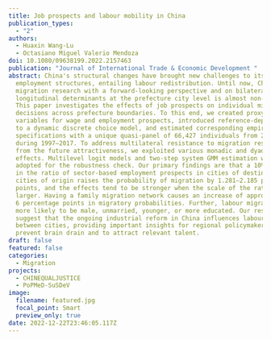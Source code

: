 ```yaml
---
title: Job prospects and labour mobility in China
publication_types:
  - "2"
authors:
  - Huaxin Wang-Lu
  - Octasiano Miguel Valerio Mendoza
doi: 10.1080/09638199.2022.2157463
publication: "Journal of International Trade & Economic Development "
abstract: China's structural changes have brought new challenges to its regional
  employment structures, entailing labour redistribution. Until now, Chinese
  migration research with a forward-looking perspective and on bilateral
  longitudinal determinants at the prefecture city level is almost non-existent.
  This paper investigates the effects of job prospects on individual migration
  decisions across prefecture boundaries. To this end, we created proxy
  variables for wage and employment prospects, introduced reference-dependence
  to a dynamic discrete choice model, and estimated corresponding empirical
  specifications with a unique quasi-panel of 66,427 individuals from 283 cities
  during 1997–2017. To address multilateral resistance to migration resulting
  from the future attractiveness, we exploited various monadic and dyadic fixed
  effects. Multilevel logit models and two-step system GMM estimation were
  adopted for the robustness check. Our primary findings are that a 10% increase
  in the ratio of sector-based employment prospects in cities of destination to
  cities of origin raises the probability of migration by 1.281–2.185 percentage
  points, and the effects tend to be stronger when the scale of the ratio is
  larger. Having a family migration network causes an increase of approximately
  6 percentage points in migratory probabilities. Further, labour migrants are
  more likely to be male, unmarried, younger, or more educated. Our results
  suggest that the ongoing industrial reform in China influences labour mobility
  between cities, providing important insights for regional policymakers to
  prevent brain drain and to attract relevant talent.
draft: false
featured: false
categories:
  - Migration
projects:
  - CHINEQUALJUSTICE
  - PoPMeD-SuSDeV
image:
  filename: featured.jpg
  focal_point: Smart
  preview_only: true
date: 2022-12-22T23:46:05.117Z
---
```

